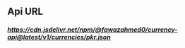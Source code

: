 ## Api URL

##### https://cdn.jsdelivr.net/npm/@fawazahmed0/currency-api@latest/v1/currencies/pkr.json